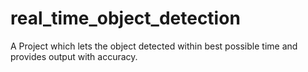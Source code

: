 # real_time_object_detection
A Project which lets the object detected within best possible time and provides output with accuracy.
